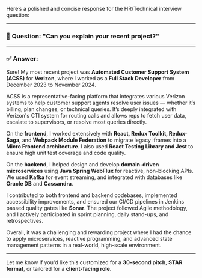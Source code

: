 Here’s a polished and concise response for the HR/Technical interview question:

---

### 💬 **Question: "Can you explain your recent project?"**

---

### ✅ **Answer:**

Sure! My most recent project was **Automated Customer Support System (ACSS)** for **Verizon**, where I worked as a **Full Stack Developer** from December 2023 to November 2024.

ACSS is a representative-facing platform that integrates various Verizon systems to help customer support agents resolve user issues — whether it’s billing, plan changes, or technical queries. It’s deeply integrated with Verizon's CTI system for routing calls and allows reps to fetch user data, escalate to supervisors, or resolve most queries directly.

On the **frontend**, I worked extensively with **React, Redux Toolkit, Redux-Saga**, and **Webpack Module Federation** to migrate legacy iframes into a **Micro Frontend architecture**. I also used **React Testing Library and Jest** to ensure high unit test coverage and code quality.

On the **backend**, I helped design and develop **domain-driven microservices** using **Java Spring WebFlux** for reactive, non-blocking APIs. We used **Kafka** for event streaming, and integrated with databases like **Oracle DB** and **Cassandra**.

I contributed to both frontend and backend codebases, implemented accessibility improvements, and ensured our CI/CD pipelines in Jenkins passed quality gates like **Sonar**. The project followed Agile methodology, and I actively participated in sprint planning, daily stand-ups, and retrospectives.

Overall, it was a challenging and rewarding project where I had the chance to apply microservices, reactive programming, and advanced state management patterns in a real-world, high-scale environment.

---

Let me know if you'd like this customized for a **30-second pitch**, **STAR format**, or tailored for a **client-facing role**.
